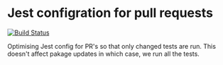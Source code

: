 # Jest configration for pull requests

[![Build Status](https://github.com/ryands17/optimise-tests/actions/workflows/main.yml/badge.svg)](https://github.com/ryands17/optimise-tests/actions/workflows/main.yml)

Optimising Jest config for PR's so that only changed tests are run. This doesn't affect pakage updates in which case, we run all the tests.
